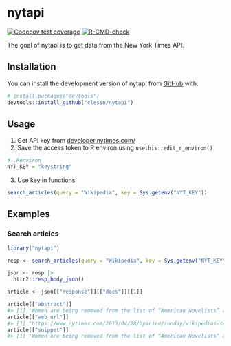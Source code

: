 
<!-- README.md is generated from README.Rmd. Please edit that file -->

# nytapi

<!-- badges: start -->

[![Codecov test
coverage](https://codecov.io/gh/clessn/wikirest/branch/main/graph/badge.svg)](https://app.codecov.io/gh/clessn/wikirest?branch=main)
[![R-CMD-check](https://github.com/clessn/nytapi/actions/workflows/R-CMD-check.yaml/badge.svg)](https://github.com/clessn/nytapi/actions/workflows/R-CMD-check.yaml)
<!-- badges: end -->

The goal of nytapi is to get data from the New York Times API.

## Installation

You can install the development version of nytapi from
[GitHub](https://github.com/) with:

``` r
# install.packages("devtools")
devtools::install_github("clessn/nytapi")
```

## Usage

1.  Get API key from
    [developer.nytimes.com/](https://developer.nytimes.com/)
2.  Save the access token to R environ using `usethis::edit_r_environ()`

``` r
# .Renviron
NYT_KEY = "keystring"
```

3.  Use key in functions

``` r
search_articles(query = "Wikipedia", key = Sys.getenv("NYT_KEY"))
```

## Examples

### Search articles

``` r
library("nytapi")

resp <- search_articles(query = "Wikipedia", key = Sys.getenv("NYT_KEY"))

json <- resp |>
  httr2::resp_body_json()

article <- json[["response"]][["docs"]][[1]]

article[["abstract"]]
#> [1] "Women are being removed from the list of “American Novelists” and put into their own category. Moves like that make it harder and slower for women to gain equality in the literary world."
article[["web_url"]]
#> [1] "https://www.nytimes.com/2013/04/28/opinion/sunday/wikipedias-sexism.html"
article[["snippet"]]
#> [1] "Women are being removed from the list of “American Novelists” and put into their own category. Moves like that make it harder and slower for women to gain equality in the literary world."
```

